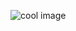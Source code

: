 <figure>
   <img src="image.jpg" alt="cool image">
   <style>
      figcaption {  display: none; }
      figure:hover figcaption { display: block;}
   </style>
   <figcaption>
        <h3>Cool Image</h3>
        <a href="http://coolplace.com">http://coolplace.com</a>
   </figcaption> 
</figure>